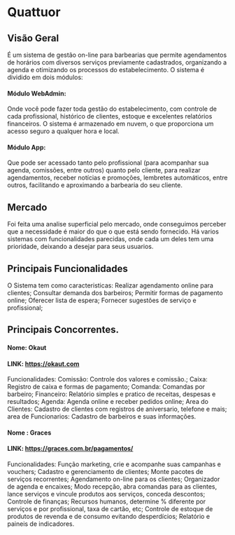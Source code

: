 
# Quattuor 
## Visão Geral 
É um sistema de gestão on-line para barbearias que permite agendamentos de horários
com diversos serviços previamente cadastrados, organizando a agenda e otimizando os processos do estabelecimento.
O sistema é dividido em dois módulos:
#### Módulo WebAdmin:
Onde você pode fazer toda gestão do estabelecimento, com controle de cada profissional, histórico 
de clientes, estoque e excelentes relatórios financeiros. O sistema é armazenado em nuvem, o que proporciona um acesso seguro a qualquer hora e local.
#### Módulo App:
Que pode ser acessado tanto pelo profissional (para acompanhar sua agenda, comissões, entre outros) quanto 
pelo cliente, para realizar agendamentos, receber notícias e promoções, lembretes automáticos, entre outros, facilitando e aproximando a barbearia do seu cliente.

## Mercado 
Foi feita uma analise superficial pelo mercado, onde conseguimos perceber que a necessidade é maior do que o que está sendo fornecido. Há varios sistemas com funcionalidades parecidas, onde cada um deles tem uma prioridade, deixando a desejar para seus usuarios. 

## Principais Funcionalidades 
O Sistema tem como caracteristicas:
Realizar agendamento online para clientes;
Consultar demanda dos barbeiros;
Permitir formas de pagamento online;
Oferecer lista de espera;
Fornecer sugestões de serviço e profissional;


## Principais Concorrentes. 
#### Nome: Okaut 
#### LINK: https://okaut.com
Funcionalidades: 
Comissão: Controle dos valores e comissão.;
Caixa: Registro de caixa e formas de pagamento;
Comanda: Comandas por barbeiro;
Financeiro: Relatório simples e pratico de receitas, despesas e resultados;
Agenda: Agenda online e receber pedidos online;
Area do Clientes: Cadastro de clientes com registros de aniversario, telefone e mais; area de Funcionarios: Cadastro de barbeiros e suas informações.

#### Nome :  Graces 
#### LINK:  https://graces.com.br/pagamentos/
Funcionalidades: Função marketing, crie e acompanhe suas campanhas e vouchers; Cadastro e gerenciamento de clientes; Monte pacotes de serviços recorrentes; Agendamento on-line para os clientes; Organizador de agenda e encaixes; Modo recepção, abra comandas para as clientes, lance serviços e vincule produtos aos serviços, conceda descontos; Controle de finanças; Recursos humanos, determine % diferente por serviços e por profissional, taxa de cartão, etc; Controle de estoque de produtos de revenda e de consumo evitando desperdícios; Relatório e paineis de indicadores.

